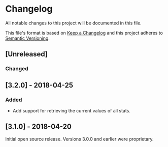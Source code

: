 # Changelog

All notable changes to this project will be documented in this file.

This file's format is based on [Keep a Changelog](http://keepachangelog.com/)
and this project adheres to [Semantic Versioning](http://semver.org/).

## [Unreleased]
### Changed

## [3.2.0] - 2018-04-25
### Added
- Add support for retrieving the current values of all stats.

## [3.1.0] - 2018-04-20
Initial open source release.
Versions 3.0.0 and earlier were proprietary.
